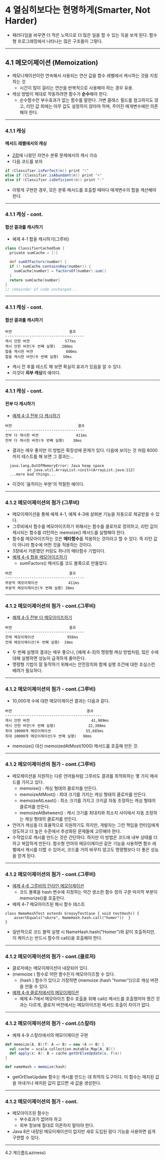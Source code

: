 <!-- $size: 16:9 -->
# 4 열심히보다는 현명하게(Smarter, Not Harder)
* 패러다임을 바꾸면 더 적은 노력으로 더 많은 일을 할 수 있는 득을 보게 된다. 함수형 프로그래밍에서 나타나는 많은 구조들이 그렇다.

---
## 4.1 메모이제이션 (Memoization)
* 메모니제이션이란 연속해서 사용되는 연산 값을 함수 레벨에서 캐시하는 것을 지칭하는 것
	* 시간이 많이 걸리는 연산을 반복적으로 사용해야 하는 경우 유용.
* 캐싱 방법이 제대로 작동하려면 함수가 **순수**해야 한다.
	* 순수함수란 부수효과가 없는 함수를 말한다. 가변 클래스 필드를 참고하지도 않고, 리턴 값 외에는 아무 값도 설정하지 않아야 하며, 주어진 매개변수에만 의존해야 한다.

---
### 4.1.1 캐싱
#### 메서드 레벨에서의 캐싱
* [2장](https://github.com/happy4u/functional_thinking/tree/master/chapter2#222-조금-더-함수적인-자연수-분류기)에 나왔던 자연수 분류 문제에서의 캐시 이슈
* 다음 코드를 보자
```groovy
if (Classifier.isPerfect(n)) print "!"
else if (Classifier.isAbundant(n)) print "+" 
else if (Classifier.isDeficient(n)) print "-"
```
* 이렇게 구현한 경우, 모든 분류 메서드를 호출할 때마다 매개변수의 합을 계산해야 한다.

---
### 4.1.1 캐싱 - cont.
#### 합산 결과를 캐시하기
* 예제 4-1 합을 캐시하기(그루비)
```groovy
class ClassifierCachedSum { 
  private sumCache = [:]
  
  def sumOfFactors(number) {
  if (! sumCache.containsKey(number)) {
  	sumCache[number] = factorsOf(number).sum()
  }
  return sumCache[number] 
}
// remainder of code unchanged...
```

---
### 4.1.1 캐싱 - cont.
#### 합산 결과를 캐시하기
```
버젼							결과
------------------------------------
캐시 안한 버젼				577ms
캐시 안한 버젼(두 번째 실행)	280ms
합을 캐시한 버젼				600ms
합을 캐시한 버젼(두 번째 실행)	50ms
```
* 캐시 전 후를 테스트 해 보면 확실히 효과가 있음을 알 수 있다.
* 이것이 **외부 캐싱**의 예이다.

---
### 4.1.1 캐싱 - cont.
#### 전부 다 캐시하기
* [예제 4-3 전부 다 캐시하기](https://github.com/happy4u/functional_thinking/blob/master/chapter4/4.1_ex_4-3.groovy)
```
버젼								결과
------------------------------------
전부 다 캐시한 버젼					411ms
전부 다 캐시한 버젼(두 번째 실행)	38ms
```
* 결과는 매우 좋지만 이 방법은 확장성에 문제가 있다. 다음에 보이는 것 처럼 8000까지 테스트를 해 보면 그 결과는...
```
  java.lang.OutOfMemoryError: Java heap space
          at java.util.ArrayList.<init>(ArrayList.java:112)
  ...more bad things...
```
* 이것이 '움직이는 부분'의 적절한 예이다.

---
### 4.1.2 메모이제이션의 첨가 (그루비)
* 메모이제이션을 통해 예제 4-1, 예제 4-3에 살펴본 기능을 자동으로 제공받을 수 있다.
* 그루비에서 함수를 메모아이즈하기 위해서는 함수를 클로저로 정의하고, 리턴 값이 캐시되는 함수를 리턴하는 memoize() 메서드를 실행해야 한다.
* 함수를 메모아이즈하는 것은 **메타함수**를 적용하는 것이라고 할 수 있다. 즉 리턴 값이 아니라 함수에 어떤 것을 적용하는 것이다.
* 3장에서 거론했던 커링도 하나의 메타함수 기법이다.
* [예제 4-4 합을 메모아이즈하기](https://github.com/happy4u/functional_thinking/blob/master/chapter4/4.1_ex_4-4.groovy)
	* sumFactors() 메서드를 코드 블록으로 만들었다.
```
버젼							결과
------------------------------------
부분적 메모이제이션				411ms
부분적 메모이제이션(두 번째 실행)	38ms
```

---
### 4.1.2 메모이제이션의 첨가 - cont.(그루비)
* [예제 4-5 전부 다 메모아이즈하기](https://github.com/happy4u/functional_thinking/blob/master/chapter4/4.1_ex_4-5.groovy)
```
버젼							결과
------------------------------------
전체 메모이제이션				956ms
전체 메모이제이션(두 번째 실행)	19ms
```
* 두 번째 실행의 결과는 매우 좋으나, [예제 4-3]의 명령형 캐싱 방법처럼, 많은 수에 대해 실행하면 성능이 급격하게 줄어든다.
* 명령형 기법이 잘 동작하기 위해서는 안전장치와 함께 실행 조건에 대한 조심스런 배려가 필요하다.

---
### 4.1.2 메모이제이션의 첨가 - cont.(그루비)
* 10,000개 수에 대한 메모이제이션 결과는 다음과 같다.
```
버젼									결과
--------------------------------------------
캐시 안한 버젼							41,909ms
캐시 안한 버젼(두 번째 실행)				22,398ms
최대 10000개 메모이제이션				55,685ms
최대 10000개 메모이제이션(두 번째 실행)	98ms
```
* memoize() 대신 memoizedAtMost(1000) 메서드를 호출해 만든 것.

---
### 4.1.2 메모이제이션의 첨가 - cont.(그루비)
* 메모제이션을 지원하는 다른 언어들처럼 그루비도 결과를 최적화하는 몇 가지 메셔드를 가지고 있다.
	* memoise() : 캐싱 형태의 클로저를 만든다.
	* memoizeAtMost() : 최대 크기를 가지는 캐싱 형태의 클로저를 만든다.
	* memoizeAtLeast() : 최소 크기를 가지고 크키글 자동 조정하는 캐싱 형태의 클로저를 만든다.
	* memoizeAtBetween() : 캐시 크기를 최대치와 최소치 사이에서 자동 조정하는 캐싱 형태의 클로저를 만든다.
* 언어가 캐싱을 더 효율적으로 지원하기도 하지만, 개발자는 그런 책임을 런타임에게 양도하고 더 높은 수준에서 추상화된 문제들에 고민해야 한다.
* 수작업으로 캐시를 만드는 것은 간단하다. 하지만 이 방법은 코드에 내부 상태를 더하고 복잡하게 만든다. 함수형 언어의 메모이제이션 같은 기능을 사용하면 함수 레벨에서 캐시를 더할 수 있어서, 코드를 거의 바꾸지 않고도 명령형보다 더 좋은 성능을 얻게 된다.

---
### 4.1.2 메모이제이션의 첨가 - cont.(그루비)
* [예제 4-6 그루비의 인라인 메모이제이션](https://github.com/happy4u/functional_thinking/blob/master/chapter4/4.1_ex_4-6.groovy)
	* 코드 블록을 hash 변수에 지정하는 약간 생소한 함수 정의 구문 마지막 부분이 memorize()를 호출한다.
* 예제 4-7 메모아이즈된 해시 함수 테스트
```grrovy
class NameHashTest extends GroovyTestCase { void testHash() {
    assertEquals("ubzre", NameHash.hash.call("homer"))  }
}
```
* 일반적으로 코드 블럭 실행 시 NameHash.hash("Homer")와 같이 호출하지만, 이 케이스는 반드시 함수의 call()을 호출해야 한다.

---
### 4.1.2 메모이제이션의 첨가 - cont.(클로저)
* 클로저에는 메모이제이션이 내장되어 있다.
* (memoize ) 함수로 어떤 함수든지 메모아이즈할 수 있다.
	* (hash ) 함수가 있다고 가정하면 (memoize (hash "homer"))으로 캐싱 버젼을 만들 수 있다.
* [예제 4-8 클로저에서의 메모이제이션](https://github.com/happy4u/functional_thinking/blob/master/chapter4/4.1_ex_4-8.clj)
	* 예제 4-7에서 메모아이즈 함수 호출을 위해 call() 메서드를 호출했어야 했건 것과는 다르게, 클로저 버전에서는 메모아이즈된 메서드 호출이 차이가 없다.

---
### 4.1.2 메모이제이션의 첨가 - cont.(스칼라)
* 예제 4-9 스칼라에서의 메모이제이션 구현
```scala
def memoize[A, B](f: A => B) = new (A => B) {
  val cache = scala.collection.mutable.Map[A, B]() 
  def apply(x: A): B = cache.getOrElseUpdate(x, f(x))
}

def nameHash = memoize(hash)
```
* getOrElseUpdate 함수는 캐시를 만드는 데 최적의 도구이다. 이 함수는 매치된 값을 꺼내거나 매치된 값이 없으면 새 값을 생성한다.

---
### 4.1.2 메모이제이션의 첨가 - cont.
* 메모아이즈된 함수는
	* 부수효과가 없어야 하고
	* 외부 정보에 절대로 의존하지 말아야 한다.
* Java 8은 내장된 메모이제이션이 없지만 새로 도입된 람다 기능을 사용하면 쉽게 구현할 수 있다.

---
4.2 게으름(Laziness)

